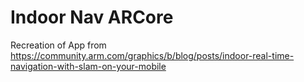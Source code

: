 # Indoor Nav ARCore
Recreation of App from https://community.arm.com/graphics/b/blog/posts/indoor-real-time-navigation-with-slam-on-your-mobile
